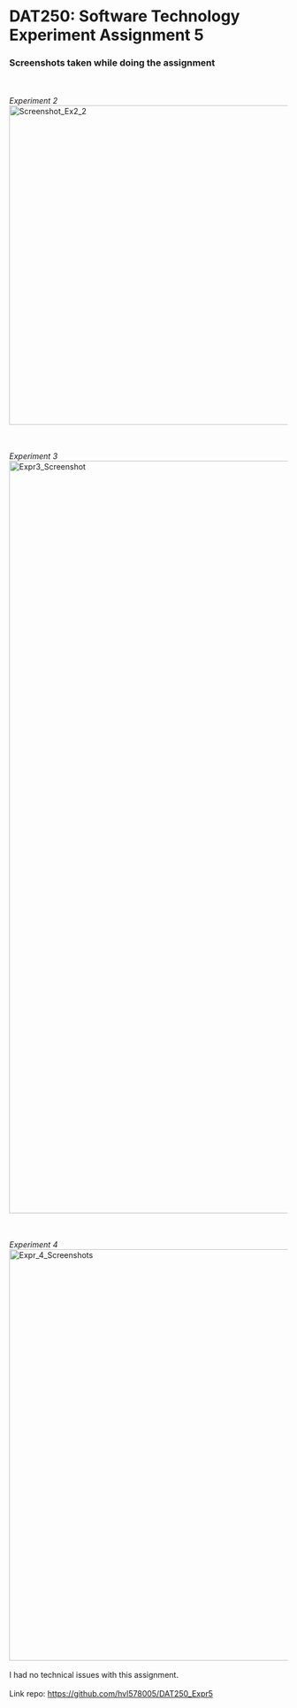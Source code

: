 <h1>DAT250: Software Technology Experiment Assignment 5</h1>
<h3>Screenshots taken while doing the assignment</h3>

<br><br><i>Experiment 2</i>
<img width="577" alt="Screenshot_Ex2_2" src="https://user-images.githubusercontent.com/42602758/135849922-7663e02a-9bfe-42f5-8032-99017464da22.png">

<br><br><i>Experiment 3</i>
<img width="1359" alt="Expr3_Screenshot" src="https://user-images.githubusercontent.com/42602758/135850063-7bd5f0dd-4d40-4394-ba7f-bc4734e01776.png">

<br><br><i>Experiment 4</i>
<img width="743" alt="Expr_4_Screenshots" src="https://user-images.githubusercontent.com/42602758/135850100-827900b6-6a48-41f3-9710-f03534f3f662.png">
<br>
<br>I had no technical issues with this assignment.
<br><br>Link repo: https://github.com/hvl578005/DAT250_Expr5
